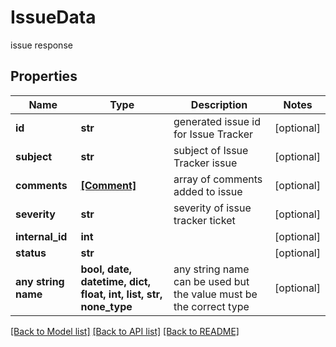 # IssueData

issue response

## Properties
Name | Type | Description | Notes
------------ | ------------- | ------------- | -------------
**id** | **str** | generated issue id for Issue Tracker | [optional] 
**subject** | **str** | subject of Issue Tracker issue | [optional] 
**comments** | [**[Comment]**](Comment.md) | array of comments added to issue | [optional] 
**severity** | **str** | severity of issue tracker ticket | [optional] 
**internal_id** | **int** |  | [optional] 
**status** | **str** |  | [optional] 
**any string name** | **bool, date, datetime, dict, float, int, list, str, none_type** | any string name can be used but the value must be the correct type | [optional]

[[Back to Model list]](../README.md#documentation-for-models) [[Back to API list]](../README.md#documentation-for-api-endpoints) [[Back to README]](../README.md)


